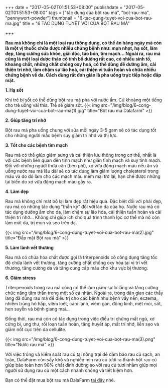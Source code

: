 +++
date = "2017-05-02T01:51:53+08:00"
publishdate = "2017-05-02T01:51:53+08:00"
tags = ["tác dụng của bột rau má", "bot-rau-ma", "pennywort-powder"]
thumbnail = "6-tac-dung-tuyet-voi-cua-bot-rau-ma.jpg"
title = "6 TÁC DỤNG TUYỆT VỜI CỦA BỘT RAU MÁ"

+++
 
**Rau má không chỉ là một loại rau thông dụng, có thể ăn hàng ngày mà còn là một vị thuốc chữa được nhiều chứng bệnh như: mụn nhọt, hạ sốt, làm đẹp, tăng cường sức khỏe, giải độc, táo bón, tim mạch… Ngoài ra, rau má cũng là một loại dược thảo có tính bổ dưỡng rất cao, có nhiều sinh tố, khoáng chất, những chất chống oxy hoá, có thể dùng để dưỡng âm, cải thiện trí nhớ, làm chậm sự lão hoá, cải thiện vi tuần hoàn và chữa nhiều chứng bệnh về da. Cách dùng rất đơn giản là pha uống trực tiếp hoặc đắp mặt.**

**1. Hạ sốt**

Khi trẻ bị sốt có thể dùng bột rau má pha với nước ấm. Cứ khoảng một tiếng cho trẻ uống vài thìa. Trẻ sẽ giảm sốt.
{{< img src="/img/blog/6-cong-dung-tuyet-voi-cua-bot-rau-ma(1).jpg" title="Bột rau má Dalafarm" >}}

**2. Giúp tăng trí nhớ**

Bột rau má pha uống chung với sữa mỗi ngày 3-5 gam sẽ có tác dụng tốt cho những người mắc bệnh suy giảm trí nhớ và thị lực.

**3. Tốt cho các bệnh tim mạch**

Rau má có thể giúp giảm sưng và cải thiện lưu thông trong cơ thể, nhất là với các bệnh liên quan đến tĩnh mạch như giãn tĩnh mạch và suy tĩnh mạch. Đối với những người thừa cân (béo phì), xơ vữa động mạch máu nếu ăn và uống nước  rau má lâu dài sẽ có tác dụng làm giảm lượng cholesterol trong máu và do đó làm cho các mạch máu mềm mại trở lại, hạn chế được những tai biến do xơ vữa động mạch máu gây ra.

**4. Làm đẹp**

Rau má không chỉ mát bổ lại làm đẹp rất hiệu quả. Đặc biệt đối với phái đẹp, rau má có những tác dụng “thần kỳ” đối với làn da của họ. Nước rau má có tác dụng dưỡng ẩm cho da, làm chậm sự lão hóa, cải thiện tuần hoàn và cải thiện trí nhớ… Không chỉ giúp ích cho quá trình thanh lọc cơ thể mà nó còn làm mát da, trị mụn và sẹo trên da.

{{< img src="/img/blog/6-cong-dung-tuyet-voi-cua-bot-rau-ma(2).jpg" title="Đắp mặt Bột rau má" >}}

**5. Làm lành vết thương**

Rau má có chứa hóa chất được gọi là triterpenoids có công dụng tăng tốc độ chữa lành vết thương, tăng cường chất chống oxy hóa tại vị trí vết thương, tăng cường da và tăng cung cấp máu cho khu vực bị thương.

**6. Giảm stress**

Triterpenoids trong rau má cũng có thể làm giảm sự lo lắng và tăng cường chức năng tâm thần trong một số cá nhân. Ngoài ra, trong dân gian các thầy lang đã dùng rau má để điều trị cho các bệnh như bệnh vẩy nến, eczema, nhiễm trùng hô hấp, viêm loét, cảm lạnh, viêm gan, động kinh, mệt mỏi, sốt, hen suyễn và bệnh giang mai... 

Đồng thời, rau má còn có tác dụng trong việc điều trị chứng mất ngủ, xơ cứng bì, ung thư, rối loạn tuần hoàn, tăng huyết áp, mất trí nhớ, liền sẹo và giảm nốt cục trên da cellulite.

{{< img src="/img/blog/6-cong-dung-tuyet-voi-cua-bot-rau-ma(3).png" title="Nước rau má" >}}

Với việc trồng và kiểm soát rau củ tại nông trại để đảm bảo rau củ sạch, an toàn, DalaFarm còn sấy khô và nghiền mịn rau củ tươi ra thành bột rau củ giúp bảo toàn hơn 90% chất dinh dưỡng so với rau củ tươi nhằm giúp mọi người sử dụng rau củ một cách nhanh chóng và tiết kiệm hơn.

Bạn có thể đặt mua bột rau má DalaFarm [tại đây](/san-pham/bot-rau-ma-50g/) nhé.



